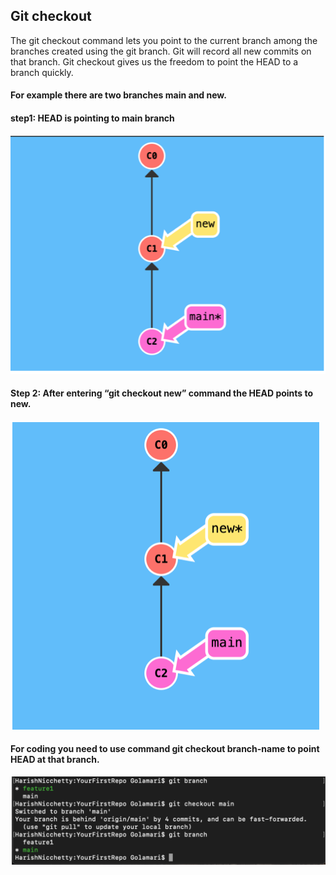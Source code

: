 ## Git checkout

The git checkout command lets you point to the current branch among the branches created using the git branch. Git will record all new commits on that branch. Git checkout gives us the freedom to point the HEAD to a branch quickly.
#### For example there are two branches main and new.
#### step1: HEAD is pointing to main branch

![GitHub Logo](./Images/1.png)

#### Step 2: After entering “git checkout new” command the HEAD points to new.

![GitHub Logo](./Images/2.png)

#### For coding you need to use command git checkout branch-name to point HEAD at that branch.

![GitHub Logo](./Images/3.png)
